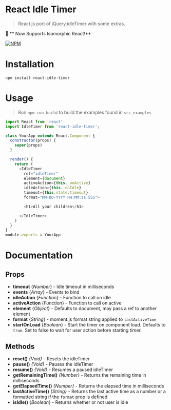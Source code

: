 # React Idle Timer
> React.js port of jQuery.idleTimer with some extras.

:rocket: ** Now Supports Isomorphic React!**

[![NPM](https://nodei.co/npm/react-idle-timer.png?downloads=true&stars=true)](https://npmjs.org/package/react-idle-timer/)

# Installation
`npm install react-idle-timer`

# Usage

> Run `npm run build` to build the examples found in `src_examples`

```javascript
import React from 'react'
import IdleTimer from 'react-idle-timer';

class YourApp extends React.Component {
  constructor(props) {
    super(props)
  }

  render() {
    return (
      <IdleTimer
        ref="idleTimer"
        element={document}
        activeAction={this._onActive}
        idleAction={this._onIdle}
        timeout={this.state.timeout}
        format="MM-DD-YYYY HH:MM:ss.SSS">

        <h1>All your children</h1>

      </IdleTimer>
    )
  }
}
module.exports = YourApp

```

# Documentation

## Props

- **timeout** {*Number*} - Idle timeout in milliseconds
- **events** {*Array*} - Events to bind
- **idleAction** {*Function*} - Function to call on idle
- **activeAction** {*Function*} - Function to call on active
- **element** {*Object*} - Defaults to document, may pass a ref to another element
- **format** {*String*} - moment.js format string applied to `lastActiveTime`
- **startOnLoad** {*Boolean*} - Start the timer on component load.  Defaults to `true`. Set to false to wait for user action before starting timer.

## Methods

- **reset()** *{Void}* - Resets the idleTimer
- **pause()** *{Void}* - Pauses the idleTimer
- **resume()** *{Void}* - Resumes a paused idleTimer
- **getRemainingTime()** *{Number}* - Returns the remaining time in milliseconds
- **getElapsedTime()** *{Number}* - Returns the elapsed time in milliseconds
- **lastActiveTime()** *{String}* - Returns the last active time as a number or a formatted string if the `format` prop is defined
- **isIdle()** {*Boolean*} - Returns whether or not user is idle
